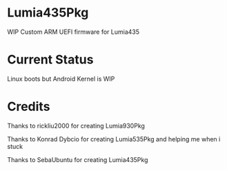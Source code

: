 # Lumia435Pkg
WIP Custom ARM UEFI firmware for Lumia435

# Current Status
Linux boots but Android Kernel is WIP

# Credits
Thanks to rickliu2000 for creating Lumia930Pkg

Thanks to Konrad Dybcio for creating Lumia535Pkg and helping me when i stuck

Thanks to SebaUbuntu for creating Lumia435Pkg
